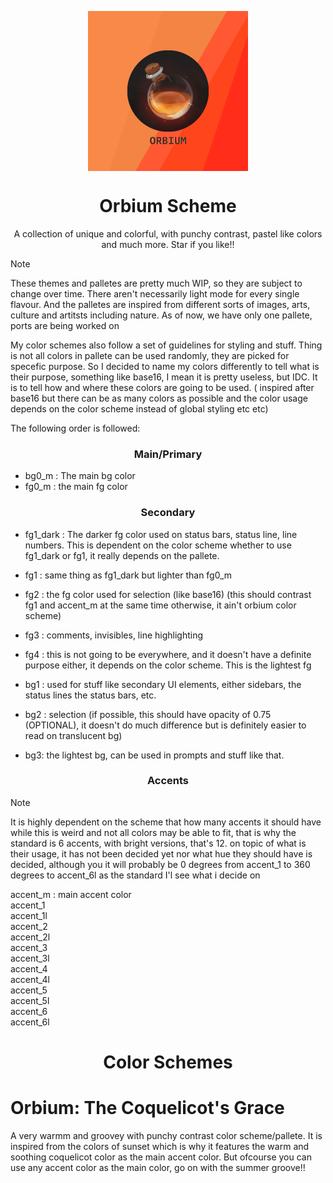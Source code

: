 <p align="center"><img align="center" width="256" height="256" src="https://raw.githubusercontent.com/Orbium-Project/orbium-scheme/main/Orbium.png"></p>
<h1 align = "center">Orbium Scheme</h1>

<p align = "center">A collection of unique and colorful, with punchy contrast, pastel like colors and much more. Star if you like!!</p>

<p align = "left">

> [!NOTE]
> These themes and palletes are pretty much WIP,
> so they are subject to change over time.
> There aren't necessarily light mode for
> every single flavour.
> And the palletes are inspired
> from different sorts of images, arts,
> culture and artitsts including nature.
> As of now, we have only one pallete,
> ports are being worked on

My color schemes also follow a set of guidelines for styling and stuff. Thing 
is not all colors in pallete can be used randomly, they are picked for specefic
purpose.
So I decided to name my colors differently to tell what is their purpose, something
like base16, I mean it is pretty useless, but IDC. It is to tell how and where
these colors are going to be used. ( inspired after base16 but there can be as
many colors as possible and the color usage depends on the color scheme instead of
global styling etc etc) 

The following order is followed:
<h3 align = "center"> Main/Primary </h3>

* bg0_m : The main bg color 
* fg0_m : the main fg color
<h3 align = "center"> Secondary </h3>

* fg1_dark : The darker fg color used on status bars, status line, line numbers. 
This is dependent on the color scheme whether to use fg1_dark or fg1, it really
depends on the pallete.
* fg1 : same thing as fg1_dark but lighter than fg0_m
* fg2 : the fg color used for selection (like base16) (this should contrast
fg1 and accent_m at the same time otherwise, it ain't orbium color scheme)
* fg3 : comments, invisibles, line highlighting
* fg4 : this is not going to be everywhere, and it doesn't have a definite purpose
either, it depends on the color scheme. This is the lightest fg

* bg1 : used for stuff like secondary UI elements, either sidebars, the status lines
the status bars, etc.
* bg2 : selection (if possible, this should have opacity of 0.75 (OPTIONAL), it doesn't 
do much difference but is definitely easier to read on translucent bg)
* bg3: the lightest bg, can be used in prompts and stuff like that.

<h3 align = "center"> Accents </h3>

> [!NOTE]
> It is highly dependent on the scheme that how many accents it should have
> while this is weird and not all colors may be able to fit, that is why
> the standard is 6 accents, with bright versions, that's 12.
> on topic of what is their usage, it has not been decided yet
> nor what hue they should have is decided, although you it will probably
> be 0 degrees from accent_1 to 360 degrees to accent_6l as the standard
> I'l see what i decide on


accent_m : main accent color  <br>
accent_1 <br>
accent_1l <br>
accent_2 <br>
accent_2l <br>
accent_3 <br>
accent_3l <br>
accent_4 <br>
accent_4l <br>
accent_5 <br>
accent_5l <br>
accent_6 <br>
accent_6l <br>

</p>

<h1 align = "center"> Color Schemes </h1>

Orbium: The Coquelicot's Grace
===
A very warmm and groovey with punchy contrast color scheme/pallete. 
It is inspired from the colors of sunset which is why it features the
warm and soothing coquelicot color as the main accent color. But ofcourse
you can use any accent color as the main color, go on with the summer groove!!

